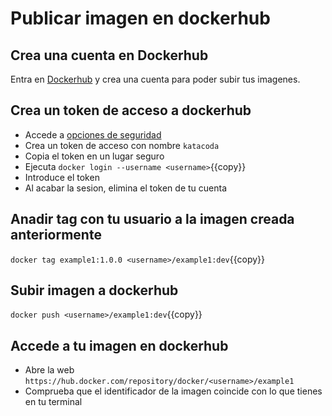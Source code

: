 
# Publicar imagen en dockerhub

## Crea una cuenta en Dockerhub
Entra en [Dockerhub](https://hub.docker.com/) y crea una cuenta para poder subir tus imagenes.

## Crea un token de acceso a dockerhub
- Accede a [opciones de seguridad](https://hub.docker.com/settings/security)
- Crea un token de acceso con nombre `katacoda`
- Copia el token en un lugar seguro
- Ejecuta ``docker login --username <username>``{{copy}}
- Introduce el token
- Al acabar la sesion, elimina el token de tu cuenta

## Anadir tag con tu usuario a la imagen creada anteriormente
``docker tag example1:1.0.0 <username>/example1:dev``{{copy}}

## Subir imagen a dockerhub
``docker push <username>/example1:dev``{{copy}}

## Accede a tu imagen en dockerhub
- Abre la web `https://hub.docker.com/repository/docker/<username>/example1`
- Comprueba que el identificador de la imagen coincide con lo que tienes en tu terminal